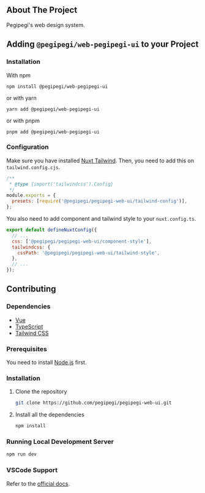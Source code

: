 ## About The Project

Pegipegi's web design system.

## Adding `@pegipegi/web-pegipegi-ui` to your Project

### Installation

With npm

```
npm install @pegipegi/web-pegipegi-ui
```

or with yarn

```
yarn add @pegipegi/web-pegipegi-ui
```

or with pnpm

```
pnpm add @pegipegi/web-pegipegi-ui
```

### Configuration

Make sure you have installed [Nuxt Tailwind](https://tailwindcss.nuxt.dev/). Then, you need to add this on `tailwind.config.cjs`.

```js
/**
 * @type {import('tailwindcss').Config}
 */
module.exports = {
  presets: [require('@pegipegi/pegipegi-web-ui/tailwind-config')],
};
```

You also need to add component and tailwind style to your `nuxt.config.ts`.

```js
export default defineNuxtConfig({
  // ...
  css: ['@pegipegi/pegipegi-web-ui/component-style'],
  tailwindcss: {
    cssPath: '@pegipegi/pegipegi-web-ui/tailwind-style',
  },
  // ...
});
```

## Contributing

### Dependencies

- [Vue](https://vuejs.org/)
- [TypeScript](https://www.typescriptlang.org/)
- [Tailwind CSS](https://tailwindcss.com/)

### Prerequisites

You need to install [Node.js](https://nodejs.dev/en/download/) first.

### Installation

1. Clone the repository

   ```sh
   git clone https://github.com/pegipegi/pegipegi-web-ui.git
   ```

2. Install all the dependencies

   ```sh
   npm install
   ```

### Running Local Development Server

```bash
npm run dev
```

### VSCode Support

Refer to the [official docs](https://vuejs.org/guide/typescript/overview.html#ide-support).
